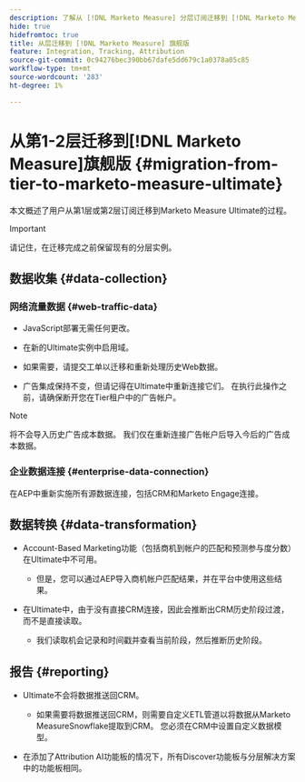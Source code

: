 ```yaml
---
description: 了解从 [!DNL Marketo Measure] 分层订阅迁移到 [!DNL Marketo Measure] Ultimate时的迁移过程。
hide: true
hidefromtoc: true
title: 从层迁移到 [!DNL Marketo Measure] 旗舰版
feature: Integration, Tracking, Attribution
source-git-commit: 0c94276bec390bb67dafe5dd679c1a0378a05c85
workflow-type: tm+mt
source-wordcount: '283'
ht-degree: 1%

---
```


# 从第1-2层迁移到[!DNL Marketo Measure]旗舰版 {#migration-from-tier-to-marketo-measure-ultimate}

本文概述了用户从第1层或第2层订阅迁移到Marketo Measure Ultimate的过程。

>[!IMPORTANT]
>
>请记住，在迁移完成之前保留现有的分层实例。

## 数据收集 {#data-collection}

### 网络流量数据 {#web-traffic-data}

* JavaScript部署无需任何更改。

* 在新的Ultimate实例中启用域。

* 如果需要，请提交工单以迁移和重新处理历史Web数据。

* 广告集成保持不变，但请记得在Ultimate中重新连接它们。 在执行此操作之前，请确保断开您在Tier租户中的广告帐户。

>[!NOTE]
>
>将不会导入历史广告成本数据。 我们仅在重新连接广告帐户后导入今后的广告成本数据。

### 企业数据连接 {#enterprise-data-connection}

在AEP中重新实施所有源数据连接，包括CRM和Marketo Engage连接。

## 数据转换 {#data-transformation}

* Account-Based Marketing功能（包括商机到帐户的匹配和预测参与度分数）在Ultimate中不可用。

   * 但是，您可以通过AEP导入商机帐户匹配结果，并在平台中使用这些结果。

* 在Ultimate中，由于没有直接CRM连接，因此会推断出CRM历史阶段过渡，而不是直接读取。

   * 我们读取机会记录和时间戳并查看当前阶段，然后推断历史阶段。

## 报告 {#reporting}

* Ultimate不会将数据推送回CRM。

   * 如果需要将数据推送回CRM，则需要自定义ETL管道以将数据从Marketo MeasureSnowflake提取到CRM。 您必须在CRM中设置自定义数据模型。

* 在添加了Attribution AI功能板的情况下，所有Discover功能板与分层解决方案中的功能板相同。
